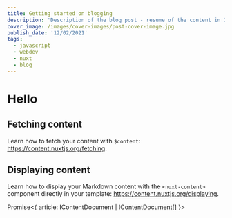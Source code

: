 ```yaml
---
title: Getting started on blogging
description: 'Description of the blog post - resume of the content in 144 characters top, to post on twitter'
cover_image: /images/cover-images/post-cover-image.jpg
publish_date: '12/02/2021'
tags:
  - javascript
  - webdev
  - nuxt
  - blog
---
```


# Hello

## Fetching content

Learn how to fetch your content with `$content`: https://content.nuxtjs.org/fetching.

## Displaying content

Learn how to display your Markdown content with the `<nuxt-content>` component directly in your template: https://content.nuxtjs.org/displaying.

Promise<{ article: IContentDocument | IContentDocument[] }>
